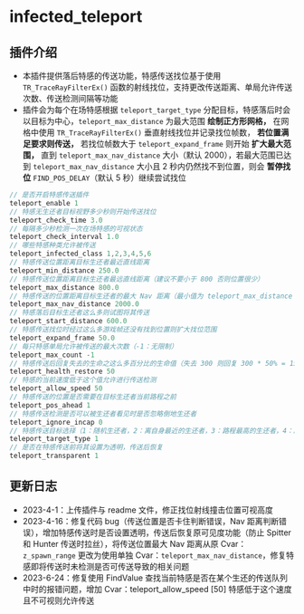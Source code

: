 # infected_teleport

## 插件介绍
- 本插件提供落后特感的传送功能，特感传送找位基于使用 `TR_TraceRayFilterEx()` 函数的射线找位，支持更改传送距离、单局允许传送次数、传送检测间隔等功能
- 插件会为每个在场特感根据 `teleport_target_type` 分配目标，特感落后时会以目标为中心，`teleport_max_distance` 为最大范围 **绘制正方形网格，** 在网格中使用 `TR_TraceRayFilterEx()` 垂直射线找位并记录找位帧数， **若位置满足要求则传送，** 若找位帧数大于 `teleport_expand_frame` 则开始 **扩大最大范围，** 直到 `teleport_max_nav_distance` 大小（默认 2000），若最大范围已达到 `teleport_max_nav_distance` 大小且 2 秒内仍然找不到位置，则会 **暂停找位** `FIND_POS_DELAY`（默认 5 秒）继续尝试找位

```Java
// 是否开启特感传送插件
teleport_enable 1
// 特感无生还者目标视野多少秒则开始传送找位
teleport_check_time 3.0
// 每隔多少秒检测一次在场特感的可视状态
teleport_check_interval 1.0
// 哪些特感种类允许被传送
teleport_infected_class 1,2,3,4,5,6
// 特感传送位置距离目标生还者最近直线距离
teleport_min_distance 250.0
// 特感传送位置距离目标生还者最远直线距离（建议不要小于 800 否则位置很少）
teleport_max_distance 800.0
// 特感传送的位置距离目标生还者的最大 Nav 距离（最小值为 teleport_max_distance 值 + 1.0）
teleport_max_nav_distance 2000.0
// 特感落后目标生还者这么多则试图将其传送
teleport_start_distance 600.0
// 特感传送找位时经过这么多游戏帧还没有找到位置则扩大找位范围
teleport_expand_frame 50.0
// 每只特感单局允许被传送的最大次数（-1：无限制）
teleport_max_count -1
// 特感传送后回复失去的生命之这么多百分比的生命值（失去 300 则回复 300 * 50% = 150，0：关闭）
teleport_health_restore 50
// 特感的当前速度低于这个值允许进行传送检测
teleport_allow_speed 50
// 特感传送的位置是否需要在目标生还者当前路程之前
teleport_pos_ahead 1
// 特感传送检测是否可以被生还者看见时是否忽略倒地生还者
teleport_ignore_incap 0
// 特感传送目标选择（1：随机生还者，2：离自身最近的生还者，3：路程最高的生还者，4：路程最低的生还者）
teleport_target_type 1
// 是否在特感传送前将其设置为透明，传送后恢复
teleport_transparent 1
```

## 更新日志
- 2023-4-1：上传插件与 readme 文件，修正找位射线撞击位置可视高度
- 2023-4-16：修复代码 bug（传送位置是否卡住判断错误，Nav 距离判断错误），增加特感传送时是否设置透明，传送后恢复原可见度功能（防止 Spitter 和 Hunter 传送时拉丝），将传送位置最大 Nav 距离从原 Cvar：`z_spawn_range` 更改为使用单独 Cvar：`teleport_max_nav_distance`，修复特感即将传送时未检测是否可传送导致的相关问题
- 2023-6-24：修复使用 FindValue 查找当前特感是否在某个生还的传送队列中时的报错问题，增加 Cvar：teleport_allow_speed [50] 特感低于这个速度且不可视则允许传送